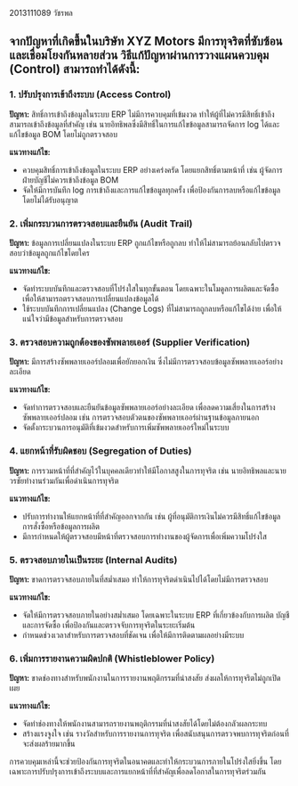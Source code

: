 2013111089 วัชรพล

## จากปัญหาที่เกิดขึ้นในบริษัท XYZ Motors มีการทุจริตที่ซับซ้อนและเชื่อมโยงกันหลายส่วน วิธีแก้ปัญหาผ่านการวางแผนควบคุม (Control) สามารถทำได้ดังนี้:

### 1. ปรับปรุงการเข้าถึงระบบ (Access Control)

**ปัญหา:** สิทธิ์การเข้าถึงข้อมูลในระบบ ERP ไม่มีการควบคุมที่เข้มงวด ทำให้ผู้ที่ไม่ควรมีสิทธิ์เข้าถึงสามารถเข้าถึงข้อมูลที่สำคัญ เช่น นายอิทธิพลซึ่งมีสิทธิ์ในการแก้ไขข้อมูลสามารถจัดการ log ได้และแก้ไขข้อมูล BOM โดยไม่ถูกตรวจสอบ

**แนวทางแก้ไข:**
- ควบคุมสิทธิ์การเข้าถึงข้อมูลในระบบ ERP อย่างเคร่งครัด โดยแยกสิทธิ์ตามหน้าที่ เช่น ผู้จัดการฝ่ายบัญชีไม่ควรเข้าถึงข้อมูล BOM
- จัดให้มีการบันทึก log การเข้าถึงและการแก้ไขข้อมูลทุกครั้ง เพื่อป้องกันการลบหรือแก้ไขข้อมูลโดยไม่ได้รับอนุญาต

### 2. เพิ่มกระบวนการตรวจสอบและยืนยัน (Audit Trail)

**ปัญหา:** ข้อมูลการเปลี่ยนแปลงในระบบ ERP ถูกแก้ไขหรือถูกลบ ทำให้ไม่สามารถย้อนกลับไปตรวจสอบว่าข้อมูลถูกแก้ไขโดยใคร

**แนวทางแก้ไข:**
- จัดทำระบบบันทึกและตรวจสอบที่โปร่งใสในทุกขั้นตอน โดยเฉพาะในโมดูลการผลิตและจัดซื้อ เพื่อให้สามารถตรวจสอบการเปลี่ยนแปลงข้อมูลได้
- ใช้ระบบบันทึกการเปลี่ยนแปลง (Change Logs) ที่ไม่สามารถถูกลบหรือแก้ไขได้ง่าย เพื่อให้แน่ใจว่ามีข้อมูลสำหรับการตรวจสอบ

### 3. ตรวจสอบความถูกต้องของซัพพลายเออร์ (Supplier Verification)

**ปัญหา:** มีการสร้างซัพพลายเออร์ปลอมเพื่อยักยอกเงิน ซึ่งไม่มีการตรวจสอบข้อมูลซัพพลายเออร์อย่างละเอียด

**แนวทางแก้ไข:**
- จัดทำการตรวจสอบและยืนยันข้อมูลซัพพลายเออร์อย่างละเอียด เพื่อลดความเสี่ยงในการสร้างซัพพลายเออร์ปลอม เช่น การตรวจสอบตัวตนของซัพพลายเออร์ผ่านฐานข้อมูลภายนอก
- จัดตั้งกระบวนการอนุมัติที่เข้มงวดสำหรับการเพิ่มซัพพลายเออร์ใหม่ในระบบ

### 4. แยกหน้าที่รับผิดชอบ (Segregation of Duties)

**ปัญหา:** การรวมหน้าที่ที่สำคัญไว้ในบุคคลเดียวทำให้มีโอกาสสูงในการทุจริต เช่น นายอิทธิพลและนายวรชัยทำงานร่วมกันเพื่อดำเนินการทุจริต

**แนวทางแก้ไข:**
- ปรับการทำงานให้แยกหน้าที่ที่สำคัญออกจากกัน เช่น ผู้ที่อนุมัติการเงินไม่ควรมีสิทธิ์แก้ไขข้อมูลการสั่งซื้อหรือข้อมูลการผลิต
- มีการกำหนดให้ผู้ตรวจสอบมีหน้าที่ตรวจสอบการทำงานของผู้จัดการเพื่อเพิ่มความโปร่งใส

### 5. ตรวจสอบภายในเป็นระยะ (Internal Audits)

**ปัญหา:** ขาดการตรวจสอบภายในที่สม่ำเสมอ ทำให้การทุจริตดำเนินไปได้โดยไม่มีการตรวจสอบ

**แนวทางแก้ไข:**
- จัดให้มีการตรวจสอบภายในอย่างสม่ำเสมอ โดยเฉพาะในระบบ ERP ที่เกี่ยวข้องกับการผลิต บัญชี และการจัดซื้อ เพื่อป้องกันและตรวจจับการทุจริตในระยะเริ่มต้น
- กำหนดช่วงเวลาสำหรับการตรวจสอบที่ชัดเจน เพื่อให้มีการติดตามผลอย่างมีระบบ

### 6. เพิ่มการรายงานความผิดปกติ (Whistleblower Policy)

**ปัญหา:** ขาดช่องทางสำหรับพนักงานในการรายงานพฤติกรรมที่น่าสงสัย ส่งผลให้การทุจริตไม่ถูกเปิดเผย

**แนวทางแก้ไข:**
- จัดทำช่องทางให้พนักงานสามารถรายงานพฤติกรรมที่น่าสงสัยได้โดยไม่ต้องกลัวผลกระทบ
- สร้างแรงจูงใจ เช่น รางวัลสำหรับการรายงานการทุจริต เพื่อสนับสนุนการตรวจพบการทุจริตก่อนที่จะส่งผลร้ายมากขึ้น

การควบคุมเหล่านี้จะช่วยป้องกันการทุจริตในอนาคตและทำให้กระบวนการภายในโปร่งใสยิ่งขึ้น โดยเฉพาะการปรับปรุงการเข้าถึงระบบและการแยกหน้าที่ที่สำคัญเพื่อลดโอกาสในการทุจริตร่วมกัน
